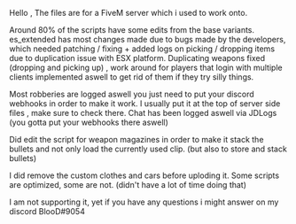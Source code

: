 Hello , The files are for a FiveM server which i used to work onto.

Around 80% of the scripts have some edits from the base variants. es_extended has most changes made due to bugs made by the developers, which needed patching / fixing + added logs on picking / dropping items due to duplication issue with ESX platform. Duplicating weapons fixed (dropping and picking up) , work around for players that login with multiple clients implemented aswell to get rid of them if they try silly things.

Most robberies are logged aswell you just need to put your discord webhooks in order to make it work. I usually put it at the top of server side files , make sure to check there. Chat has been logged aswell via JDLogs (you gotta put your webhooks there aswell)

Did edit the script for weapon magazines in order to make it stack the bullets and not only load the currently used clip. (but also to store and stack bullets)

I did remove the custom clothes and cars before uploding it. Some scripts are optimized, some are not. (didn't have a lot of time doing that)

I am not supporting it, yet if you have any questions i might answer on my discord BlooD#9054
